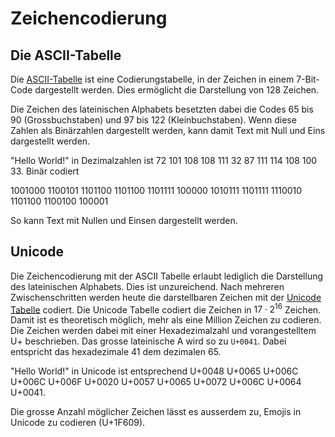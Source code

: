# Zeichencodierung

## Die ASCII-Tabelle

Die
[ASCII-Tabelle](https://www.torsten-horn.de/techdocs/ascii.htm)
ist eine Codierungstabelle, in der Zeichen in einem
7-Bit-Code dargestellt werden. Dies ermöglicht die Darstellung von 128
Zeichen.

Die Zeichen des lateinischen Alphabets besetzten dabei die Codes 65 bis
90 (Grossbuchstaben) und 97 bis 122 (Kleinbuchstaben). Wenn diese Zahlen
als Binärzahlen dargestellt werden, kann damit Text mit Null und Eins
dargestellt werden.

"Hello World!" in Dezimalzahlen ist 72 101 108 108 111 32 87 111 114 108
100 33. Binär codiert

1001000 1100101 1101100 1101100 1101111 100000 1010111 1101111 1110010
1101100 1100100 100001

So kann Text mit Nullen und Einsen dargestellt werden.

## Unicode

Die Zeichencodierung mit der ASCII Tabelle erlaubt lediglich die
Darstellung des lateinischen Alphabets. Dies ist unzureichend. Nach
mehreren Zwischenschritten werden heute die darstellbaren Zeichen mit
der
[Unicode Tabelle](https://home.unicode.org)
codiert. Die Unicode Tabelle codiert die Zeichen in
$17 \cdot 2^{16}$ Zeichen. Damit ist es theoretisch möglich,
mehr als eine Million Zeichen zu codieren. Die Zeichen werden dabei mit
einer Hexadezimalzahl und vorangestelltem U+ beschrieben. Das grosse
lateinische A wird so zu `U+0041`. Dabei entspricht das hexadezimale 41
dem dezimalen 65.

"Hello World!" in Unicode ist entsprechend U+0048 U+0065 U+006C  U+006C
U+006F U+0020 U+0057 U+0065 U+0072 U+006C U+0064 U+0041.

Die grosse Anzahl möglicher Zeichen lässt es ausserdem zu, Emojis in
Unicode zu codieren (U+1F609).